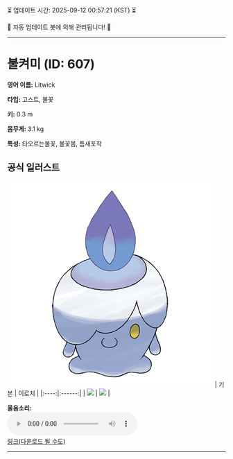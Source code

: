 
⏳ 업데이트 시간: 2025-09-12 00:57:21 (KST) ⏳

🤖 자동 업데이트 봇에 의해 관리됩니다! 🤖

---

# 불켜미 (ID: 607)
**영어 이름:** Litwick

**타입:** 고스트, 불꽃

**키:** 0.3 m

**몸무게:** 3.1 kg

**특성:** 타오르는불꽃, 불꽃몸, 틈새포착

## 공식 일러스트
![](https://raw.githubusercontent.com/PokeAPI/sprites/master/sprites/pokemon/other/official-artwork/607.png)
| 기본 | 이로치 |
|:----:|:------:|
| <img src="http://play.pokemonshowdown.com/sprites/ani/litwick.gif" width="200"> | <img src="http://play.pokemonshowdown.com/sprites/ani-shiny/litwick.gif" width="200"> |

**울음소리:**<br><audio controls src="https://raw.githubusercontent.com/PokeAPI/cries/main/cries/pokemon/latest/607.ogg"></audio><br> [링크(다운로드 될 수도)](https://raw.githubusercontent.com/PokeAPI/cries/main/cries/pokemon/latest/607.ogg)


---
